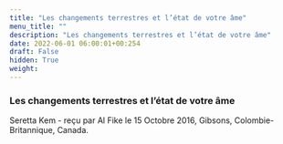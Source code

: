 ```yaml
---
title: "Les changements terrestres et l’état de votre âme"
menu_title: ""
description: "Les changements terrestres et l’état de votre âme"
date: 2022-06-01 06:00:01+00:254
draft: False
hidden: True
weight:
---
```

### Les changements terrestres et l’état de votre âme

Seretta Kem - reçu par Al Fike le 15 Octobre 2016, Gibsons, Colombie-Britannique, Canada.



